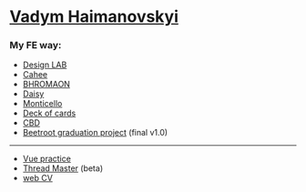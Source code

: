 # [Vadym Haimanovskyi](https://github.com/vgaimanovskyi)
### My FE way:
+ [Design LAB](https://vgaimanovskyi.github.io/15-2-Homework/index.html)
+ [Cahee](https://vgaimanovskyi.github.io/13-1-Homework/index.html)
+ [BHROMAON](https://vgaimanovskyi.github.io/21-1-Homework//dist/index.html)
+ [Daisy](https://vgaimanovskyi.github.io/practice-Daisy/index.html)
+ [Monticello](https://vgaimanovskyi.github.io/36-exam/index.html)
+ [Deck of cards](https://vgaimanovskyi.github.io/37-1-Homework/index.html)
+ [CBD](https://vgaimanovskyi.github.io/47-Exam/index.html)
+ [Beetroot graduation project](https://vgaimanovskyi.github.io/project/index.html) (final v1.0)

***
+ [Vue practice](https://vgaimanovskyi.github.io/vue-todo/)
+ [Thread Master](https://vgaimanovskyi.github.io/thread-master/) (beta)
+ [web CV](https://vgaimanovskyi.github.io/)
